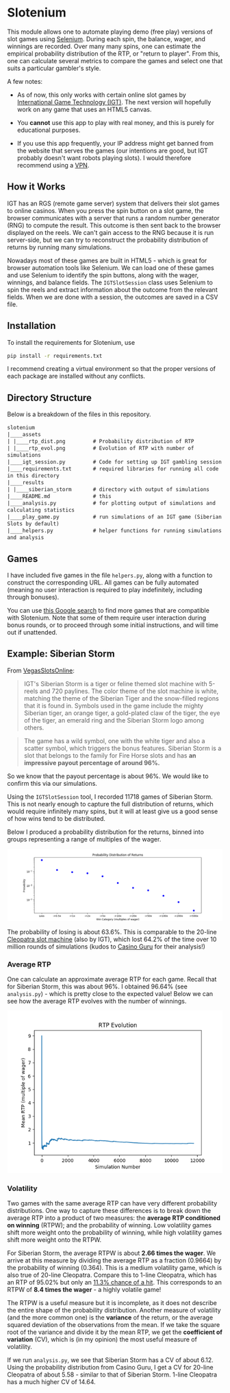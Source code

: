# Slotenium

This module allows one to automate playing demo (free play) versions of slot games using [Selenium](https://www.seleniumhq.org/). During each spin, the balance, wager, and winnings are recorded. Over many many spins, one can estimate the empirical probability distribution of the RTP, or "return to player". From this, one can calculate several metrics to compare the games and select one that suits a particular gambler's style.

A few notes:

* As of now, this only works with certain online slot games by [International Game Technology (IGT)](https://www.igt.com/). The next version will hopefully work on any game that uses an HTML5 canvas.

* You **cannot** use this app to play with real money, and this is purely for educational purposes.

* If you use this app frequently, your IP address might get banned from the website that serves the games (our intentions are good, but IGT probably doesn't want robots playing slots). I would therefore recommend using a [VPN](https://en.wikipedia.org/wiki/Virtual_private_network).

## How it Works

IGT has an RGS (remote game server) system that delivers their slot games to online casinos. When you press the spin button on a slot game, the browser communicates with a server that runs a random number generator (RNG) to compute the result. This outcome is then sent back to the browser displayed on the reels. We can't gain access to the RNG because it is run server-side, but we can try to reconstruct the probability distribution of returns by running many simulations.

Nowadays most of these games are built in HTML5 - which is great for browser automation tools like Selenium. We can load one of these games and use Selenium to identify the spin buttons, along with the wager, winnings, and balance fields. The `IGTSlotSession` class uses Selenium to spin the reels and extract information about the outcome from the relevant fields. When we are done with a session, the outcomes are saved in a CSV file.


## Installation

To install the requirements for Slotenium, use

```bash
pip install -r requirements.txt
```

I recommend creating a virtual environment so that the proper versions of each package are installed without any conflicts.


## Directory Structure

Below is a breakdown of the files in this repository.
<pre class="language-bash"><code class="language-bash">slotenium
|____assets          
| |____rtp_dist.png         # Probability distribution of RTP
| |____rtp_evol.png         # Evolution of RTP with number of simulations
|____igt_session.py         # Code for setting up IGT gambling session
|____requirements.txt       # required libraries for running all code in this directory
|____results
| |____siberian_storm       # directory with output of simulations
|____README.md              # this
|____analysis.py            # for plotting output of simulations and calculating statistics
|____play_game.py           # run simulations of an IGT game (Siberian Slots by default)
|____helpers.py             # helper functions for running simulations and analysis
</code></pre>

## Games

I have included five games in the file `helpers.py`, along with a function to construct the corresponding URL. All games can be fully automated (meaning no user interaction is required to play indefinitely, including through bonuses).

You can use [this Google search](https://www.google.com/search?q="m.ac.rgsgames.com") to find more games that are compatible with Slotenium. Note that some of them require user interaction during bonus rounds, or to proceed through some initial instructions, and will time out if unattended.

## Example: Siberian Storm

From [VegasSlotsOnline](https://www.vegasslotsonline.com/igt/siberian-storm/):

> IGT's Siberian Storm is a tiger or feline themed slot machine with 5-reels and 720 paylines. The color theme of the slot machine is white, matching the theme of the Siberian Tiger and the snow-filled regions that it is found in. Symbols used in the game include the mighty Siberian tiger, an orange tiger, a gold-plated claw of the tiger, the eye of the tiger, an emerald ring and the Siberian Storm logo among others.

> The game has a wild symbol, one with the white tiger and also a scatter symbol, which triggers the bonus features. Siberian Storm is a slot that belongs to the family for Fire Horse slots and has **an impressive payout percentage of around 96%.**

So we know that the payout percentage is about 96%. We would like to confirm this via our simulations.

Using the `IGTSlotSession` tool, I recorded 11718 games of Siberian Storm. This is not nearly enough to capture the full distribution of returns, which would require infinitely many spins, but it will at least give us a good sense of how wins tend to be distributed.

Below I produced a probability distribution for the returns, binned into groups representing a range of multiples of the wager.

![PDF of RTP](./assets/rtp_dist.png)

The probability of losing is about 63.6%. This is comparable to the 20-line [Cleopatra slot machine](https://www.vegasslotsonline.com/igt/cleopatra/) (also by IGT), which lost 64.2% of the time over 10 million rounds of simulations (kudos to [Casino Guru](https://casino.guru/cleopatra-slot-math) for their analysis!)

### Average RTP

One can calculate an approximate average RTP for each game. Recall that for Siberian Storm, this was about 96%. I obtained 96.64% (see `analysis.py`) - which is pretty close to the expected value! Below we can see how the average RTP evolves with the number of winnings.

![Evolution of RTP](./assets/rtp_evol.png)

### Volatility

Two games with the same average RTP can have very different probability distributions. One way to capture these differences is to break down the average RTP into a product of two measures: the **average RTP conditioned on winning** (RTPW); and the probability of winning. Low volatility games shift more weight onto the probability of winning, while high volatility games shift more weight onto the RTPW.

For Siberian Storm, the average RTPW is about **2.66 times the wager**. We arrive at this measure by dividing the average RTP as a fraction (0.9664) by the probability of winning (0.364). This is a medium volatility game, which is also true of 20-line Cleopatra. Compare this to 1-line Cleopatra, which has an RTP of 95.02% but only an [11.3% chance of a hit](https://casino.guru/cleopatra-slot-math). This corresponds to an RTPW of **8.4 times the wager** - a highly volatile game!

The RTPW is a useful measure but it is incomplete, as it does not describe the entire shape of the probability distribution. Another measure of volatility (and the more common one) is the **variance** of the return, or the average squared deviation of the observations from the mean. If we take the square root of the variance and divide it by the mean RTP, we get the **coefficient of variation** (CV), which is (in my opinion) the most useful measure of volatility.

If we run `analysis.py`, we see that Siberian Storm has a CV of about 6.12. Using the probability distribution from Casino Guru, I get a CV for 20-line Cleopatra of about 5.58 - similar to that of Siberian Storm. 1-line Cleopatra has a much higher CV of 14.64.
